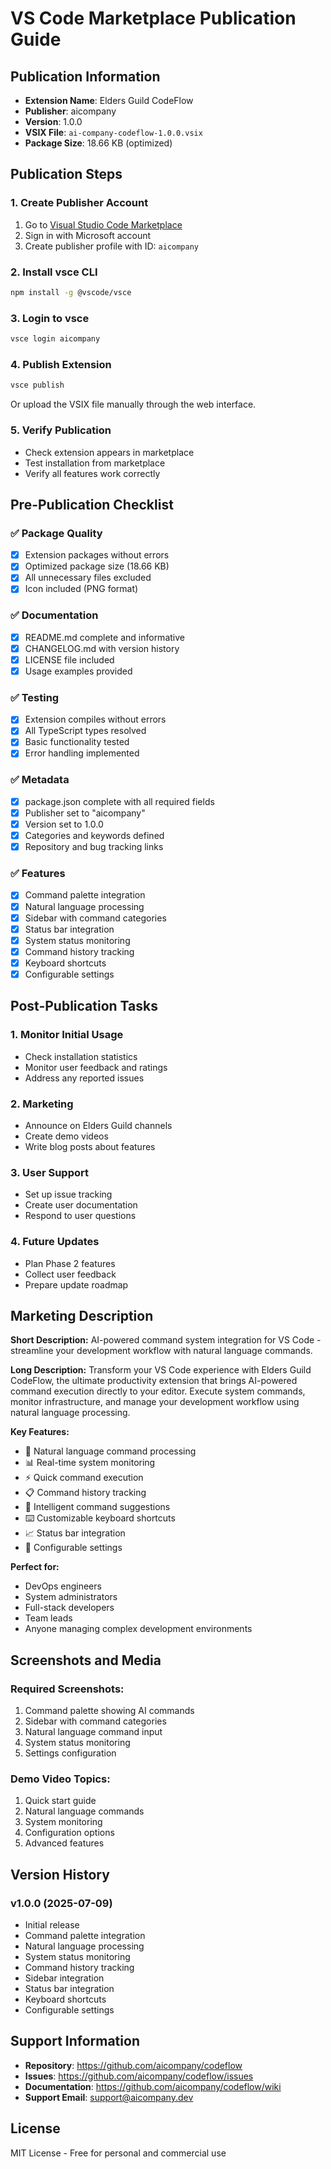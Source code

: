 # VS Code Marketplace Publication Guide

## Publication Information

- **Extension Name**: Elders Guild CodeFlow
- **Publisher**: aicompany
- **Version**: 1.0.0
- **VSIX File**: `ai-company-codeflow-1.0.0.vsix`
- **Package Size**: 18.66 KB (optimized)

## Publication Steps

### 1. Create Publisher Account
1. Go to [Visual Studio Code Marketplace](https://marketplace.visualstudio.com/manage)
2. Sign in with Microsoft account
3. Create publisher profile with ID: `aicompany`

### 2. Install vsce CLI
```bash
npm install -g @vscode/vsce
```

### 3. Login to vsce
```bash
vsce login aicompany
```

### 4. Publish Extension
```bash
vsce publish
```

Or upload the VSIX file manually through the web interface.

### 5. Verify Publication
- Check extension appears in marketplace
- Test installation from marketplace
- Verify all features work correctly

## Pre-Publication Checklist

### ✅ Package Quality
- [x] Extension packages without errors
- [x] Optimized package size (18.66 KB)
- [x] All unnecessary files excluded
- [x] Icon included (PNG format)

### ✅ Documentation
- [x] README.md complete and informative
- [x] CHANGELOG.md with version history
- [x] LICENSE file included
- [x] Usage examples provided

### ✅ Testing
- [x] Extension compiles without errors
- [x] All TypeScript types resolved
- [x] Basic functionality tested
- [x] Error handling implemented

### ✅ Metadata
- [x] package.json complete with all required fields
- [x] Publisher set to "aicompany"
- [x] Version set to 1.0.0
- [x] Categories and keywords defined
- [x] Repository and bug tracking links

### ✅ Features
- [x] Command palette integration
- [x] Natural language processing
- [x] Sidebar with command categories
- [x] Status bar integration
- [x] System status monitoring
- [x] Command history tracking
- [x] Keyboard shortcuts
- [x] Configurable settings

## Post-Publication Tasks

### 1. Monitor Initial Usage
- Check installation statistics
- Monitor user feedback and ratings
- Address any reported issues

### 2. Marketing
- Announce on Elders Guild channels
- Create demo videos
- Write blog posts about features

### 3. User Support
- Set up issue tracking
- Create user documentation
- Respond to user questions

### 4. Future Updates
- Plan Phase 2 features
- Collect user feedback
- Prepare update roadmap

## Marketing Description

**Short Description:**
AI-powered command system integration for VS Code - streamline your development workflow with natural language commands.

**Long Description:**
Transform your VS Code experience with Elders Guild CodeFlow, the ultimate productivity extension that brings AI-powered command execution directly to your editor. Execute system commands, monitor infrastructure, and manage your development workflow using natural language processing.

**Key Features:**
- 🤖 Natural language command processing
- 📊 Real-time system monitoring
- ⚡ Quick command execution
- 📋 Command history tracking
- 🎯 Intelligent command suggestions
- ⌨️ Customizable keyboard shortcuts
- 📈 Status bar integration
- 🔧 Configurable settings

**Perfect for:**
- DevOps engineers
- System administrators
- Full-stack developers
- Team leads
- Anyone managing complex development environments

## Screenshots and Media

### Required Screenshots:
1. Command palette showing AI commands
2. Sidebar with command categories
3. Natural language command input
4. System status monitoring
5. Settings configuration

### Demo Video Topics:
1. Quick start guide
2. Natural language commands
3. System monitoring
4. Configuration options
5. Advanced features

## Version History

### v1.0.0 (2025-07-09)
- Initial release
- Command palette integration
- Natural language processing
- System status monitoring
- Command history tracking
- Sidebar integration
- Status bar integration
- Keyboard shortcuts
- Configurable settings

## Support Information

- **Repository**: https://github.com/aicompany/codeflow
- **Issues**: https://github.com/aicompany/codeflow/issues
- **Documentation**: https://github.com/aicompany/codeflow/wiki
- **Support Email**: support@aicompany.dev

## License

MIT License - Free for personal and commercial use
